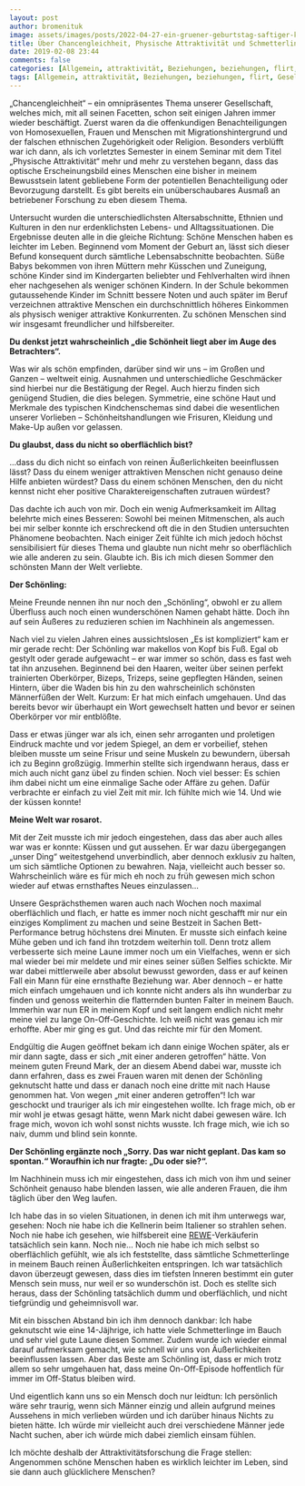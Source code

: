 ```yaml
---
layout: post
author: bromenituk
image: assets/images/posts/2022-04-27-ein-gruener-geburtstag-saftiger-karottenkuchen.png
title: Über Chancengleichheit, Physische Attraktivität und Schmetterlinge
date: 2019-02-08 23:44
comments: false
categories: [Allgemein, attraktivität, Beziehungen, beziehungen, flirt, Gesellschaft, Kurzgeschichten, liebe, schmetterlinge, Sommer, Studium, verliebt]
tags: [Allgemein, attraktivität, Beziehungen, beziehungen, flirt, Gesellschaft, Kurzgeschichten, liebe, schmetterlinge, Sommer, Studium, verliebt]
---
```

<!-- wp:paragraph -->
<p>„Chancengleichheit“ – ein omnipräsentes Thema unserer Gesellschaft, welches mich, mit all seinen Facetten, schon seit einigen Jahren immer wieder beschäftigt. Zuerst waren da die offenkundigen Benachteiligungen von Homosexuellen, Frauen und Menschen mit Migrationshintergrund und der falschen ethnischen Zugehörigkeit oder Religion. Besonders verblüfft war ich dann, als ich vorletztes Semester in einem Seminar mit dem Titel „Physische Attraktivität“ mehr und mehr zu verstehen begann, dass das optische Erscheinungsbild eines Menschen eine bisher in meinem Bewusstsein latent gebliebene Form der potentiellen Benachteiligung oder Bevorzugung darstellt. Es gibt bereits ein unüberschaubares Ausmaß an betriebener Forschung zu eben diesem Thema.</p>
<!-- /wp:paragraph -->

<!-- wp:paragraph -->
<p>Untersucht wurden die unterschiedlichsten Altersabschnitte, Ethnien und Kulturen in den nur erdenklichsten Lebens- und Alltagssituationen. Die Ergebnisse deuten alle in die gleiche Richtung: Schöne Menschen haben es leichter im Leben. Beginnend vom Moment der Geburt an, lässt sich dieser Befund konsequent durch sämtliche Lebensabschnitte beobachten. Süße Babys bekommen von ihren Müttern mehr Küsschen und Zuneigung, schöne Kinder sind im Kindergarten beliebter und Fehlverhalten wird ihnen eher nachgesehen als weniger schönen Kindern. In der Schule bekommen gutaussehende Kinder im Schnitt bessere Noten und auch später im Beruf verzeichnen attraktive Menschen ein durchschnittlich höheres Einkommen als physisch weniger attraktive Konkurrenten. Zu schönen Menschen sind wir insgesamt freundlicher und hilfsbereiter.</p>
<!-- /wp:paragraph -->

<!-- wp:paragraph -->
<p><strong>Du denkst jetzt wahrscheinlich „die Schönheit liegt aber im Auge des Betrachters“.</strong></p>
<!-- /wp:paragraph -->

<!-- wp:paragraph -->
<p>Was wir als schön empfinden, darüber sind wir uns – im Großen und Ganzen –&nbsp;weltweit einig. Ausnahmen und unterschiedliche Geschmäcker sind hierbei nur die Bestätigung der Regel. Auch hierzu finden sich genügend Studien, die dies belegen. Symmetrie, eine schöne Haut und Merkmale des typischen Kindchenschemas sind dabei die wesentlichen unserer Vorlieben – Schönheitshandlungen wie Frisuren, Kleidung und Make-Up außen vor gelassen.</p>
<!-- /wp:paragraph -->

<!-- wp:paragraph -->
<p><strong>Du glaubst, dass du nicht so oberflächlich bist?</strong></p>
<!-- /wp:paragraph -->

<!-- wp:paragraph -->
<p>…dass du dich nicht so einfach von reinen Äußerlichkeiten beeinflussen lässt? Dass du einem weniger attraktiven Menschen nicht genauso deine Hilfe anbieten würdest? Dass du einem schönen Menschen, den du nicht kennst nicht eher positive Charaktereigenschaften zutrauen würdest?</p>
<!-- /wp:paragraph -->

<!-- wp:paragraph -->
<p>Das dachte ich auch von mir. Doch ein wenig Aufmerksamkeit im Alltag belehrte mich eines Besseren: Sowohl bei meinen Mitmenschen, als auch bei mir selber konnte ich erschreckend oft die in den Studien untersuchten Phänomene beobachten. Nach einiger Zeit fühlte ich mich jedoch höchst sensibilisiert für dieses Thema und glaubte nun nicht mehr so oberflächlich wie alle anderen zu sein. Glaubte ich. Bis ich mich diesen Sommer den schönsten Mann der Welt verliebte.</p>
<!-- /wp:paragraph -->

<!-- wp:paragraph -->
<p><strong>Der Schönling:</strong></p>
<!-- /wp:paragraph -->

<!-- wp:paragraph -->
<p>Meine Freunde nennen ihn nur noch den „Schönling“, obwohl er zu allem Überfluss auch noch einen wunderschönen Namen gehabt hätte. Doch ihn auf sein Äußeres zu reduzieren schien im Nachhinein als angemessen.</p>
<!-- /wp:paragraph -->

<!-- wp:paragraph -->
<p>Nach viel zu vielen Jahren eines aussichtslosen&nbsp;„Es ist kompliziert“ kam er mir gerade recht: Der Schönling war makellos von Kopf bis Fuß. Egal ob gestylt oder gerade aufgewacht – er war immer so schön, dass es fast weh tat ihn anzusehen. Beginnend bei den Haaren, weiter über seinen perfekt trainierten Oberkörper, Bizeps, Trizeps, seine gepflegten Händen, seinen Hintern, über die Waden bis hin zu den wahrscheinlich schönsten Männerfüßen der Welt. Kurzum: Er hat mich einfach umgehauen. Und das bereits bevor wir überhaupt ein Wort gewechselt hatten und bevor er seinen Oberkörper vor mir entblößte.</p>
<!-- /wp:paragraph -->

<!-- wp:paragraph -->
<p>Dass er etwas jünger war als ich, einen sehr arroganten und proletigen Eindruck machte und vor jedem Spiegel, an dem er vorbeilief, stehen bleiben musste um seine Frisur und seine Muskeln zu bewundern, übersah ich zu Beginn großzügig. Immerhin stellte sich irgendwann heraus, dass er mich auch nicht ganz übel zu finden schien. Noch viel besser: Es schien ihm dabei nicht um eine einmalige Sache oder Affäre zu gehen. Dafür verbrachte er einfach zu viel Zeit mit mir. Ich fühlte mich wie 14. Und wie der küssen konnte!</p>
<!-- /wp:paragraph -->

<!-- wp:paragraph -->
<p><strong>Meine Welt war rosarot.</strong></p>
<!-- /wp:paragraph -->

<!-- wp:paragraph -->
<p>Mit der Zeit musste ich mir jedoch eingestehen, dass das aber auch alles war was er konnte: Küssen und gut aussehen. Er war dazu übergegangen „unser Ding“ weitestgehend unverbindlich, aber dennoch exklusiv zu halten, um sich sämtliche Optionen zu bewahren. Naja, vielleicht auch besser so. Wahrscheinlich wäre es für mich eh noch zu früh gewesen mich schon wieder auf etwas ernsthaftes Neues einzulassen...</p>
<!-- /wp:paragraph -->

<!-- wp:paragraph -->
<p>Unsere Gesprächsthemen waren auch nach Wochen noch maximal oberflächlich und flach, er hatte es immer noch nicht geschafft mir nur ein einziges Kompliment zu machen und seine Bestzeit in Sachen Bett-Performance betrug höchstens drei Minuten. Er musste sich einfach keine Mühe geben und ich fand ihn trotzdem weiterhin toll. Denn trotz allem verbesserte sich meine Laune immer noch um ein Vielfaches, wenn er sich mal wieder bei mir meldete und mir eines seiner süßen Selfies schickte. Mir war dabei mittlerweile aber absolut bewusst geworden, dass er auf keinen Fall ein Mann für eine ernsthafte Beziehung war. Aber dennoch – er hatte mich einfach umgehauen und ich konnte nicht anders als ihn wunderbar zu finden und genoss weiterhin die flatternden bunten Falter in meinem Bauch. Immerhin war nun ER in meinem Kopf und seit langem endlich nicht mehr meine viel zu lange On-Off-Geschichte. Ich weiß nicht was genau ich mir erhoffte. Aber mir ging es gut. Und das reichte mir für den Moment.</p>
<!-- /wp:paragraph -->

<!-- wp:paragraph -->
<p>Endgültig die Augen geöffnet bekam ich dann einige Wochen später, als er mir dann sagte, dass er sich „mit einer anderen getroffen“ hätte. Von meinem guten Freund Mark, der an diesem Abend dabei war, musste ich dann erfahren, dass es zwei Frauen waren mit denen der Schönling geknutscht hatte und dass er danach noch eine dritte mit nach Hause genommen hat. Von wegen „mit einer anderen getroffen“! Ich war geschockt und trauriger als ich mir eingestehen wollte. Ich frage mich, ob er mir wohl je etwas gesagt hätte, wenn Mark nicht dabei gewesen wäre. Ich frage mich, wovon ich wohl sonst nichts wusste. Ich frage mich, wie ich so naiv, dumm und blind sein konnte.</p>
<!-- /wp:paragraph -->

<!-- wp:paragraph -->
<p><strong>Der Schönling ergänzte noch „Sorry. Das war nicht geplant. Das kam so spontan.“ Woraufhin ich nur fragte: „Du oder sie?“.</strong></p>
<!-- /wp:paragraph -->

<!-- wp:paragraph -->
<p>Im Nachhinein muss ich mir eingestehen, dass ich mich von ihm und seiner Schönheit genauso habe blenden lassen, wie alle anderen Frauen, die ihm täglich über den Weg laufen.</p>
<!-- /wp:paragraph -->

<!-- wp:paragraph -->
<p>Ich habe das in so vielen Situationen, in denen ich mit ihm unterwegs war, gesehen: Noch nie habe ich die Kellnerin beim Italiener so strahlen sehen. Noch nie habe ich gesehen, wie hilfsbereit eine <a href="https://href.li/?https://www.rewe-rahmati.de">REWE</a>-Verkäuferin tatsächlich sein kann. Noch nie… Noch nie habe ich mich selbst so oberflächlich gefühlt, wie als ich feststellte, dass sämtliche Schmetterlinge in meinem Bauch reinen Äußerlichkeiten entspringen. Ich war tatsächlich davon überzeugt gewesen, dass dies im tiefsten Inneren bestimmt ein guter Mensch sein muss, nur weil er so wunderschön ist. Doch es stellte sich heraus, dass der Schönling tatsächlich dumm und oberflächlich, und nicht tiefgründig und geheimnisvoll war.</p>
<!-- /wp:paragraph -->

<!-- wp:paragraph -->
<p>Mit ein bisschen Abstand bin ich ihm dennoch dankbar: Ich habe geknutscht wie eine 14-Jäjhrige, ich hatte viele Schmetterlinge im Bauch und sehr viel gute Laune diesen Sommer. Zudem wurde ich wieder einmal darauf aufmerksam gemacht, wie schnell wir uns von Äußerlichkeiten beeinflussen lassen. Aber das Beste am Schönling ist, dass er mich trotz allem so sehr umgehauen hat, dass meine On-Off-Episode hoffentlich für immer im Off-Status bleiben wird.</p>
<!-- /wp:paragraph -->

<!-- wp:paragraph -->
<p>Und eigentlich kann uns so ein Mensch doch nur leidtun: Ich persönlich wäre sehr traurig, wenn sich Männer einzig und allein aufgrund meines Aussehens in mich verlieben würden und ich darüber hinaus Nichts zu bieten hätte. Ich würde mir vielleicht auch drei verschiedene Männer jede Nacht suchen, aber ich würde mich dabei ziemlich einsam fühlen.</p>
<!-- /wp:paragraph -->

<!-- wp:paragraph -->
<p>Ich möchte deshalb der Attraktivitätsforschung die Frage stellen: Angenommen&nbsp;schöne Menschen haben es wirklich leichter im Leben, sind sie dann auch glücklichere Menschen?</p>
<!-- /wp:paragraph -->

<!-- wp:tadv/classic-paragraph -->
<p><img src="https://vg07.met.vgwort.de/na/203c4a30d6a54270b6bb51bd79883f6b" alt="" width="1" height="1" /></p>
<!-- /wp:tadv/classic-paragraph -->
